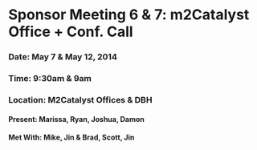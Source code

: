 # Sponsor Meeting 6 & 7: m2Catalyst Office + Conf. Call

### Date: May 7 & May 12, 2014
### Time: 9:30am & 9am
### Location: M2Catalyst Offices & DBH 

#### Present: Marissa, Ryan, Joshua, Damon

#### Met With: Mike, Jin &  Brad, Scott, Jin


